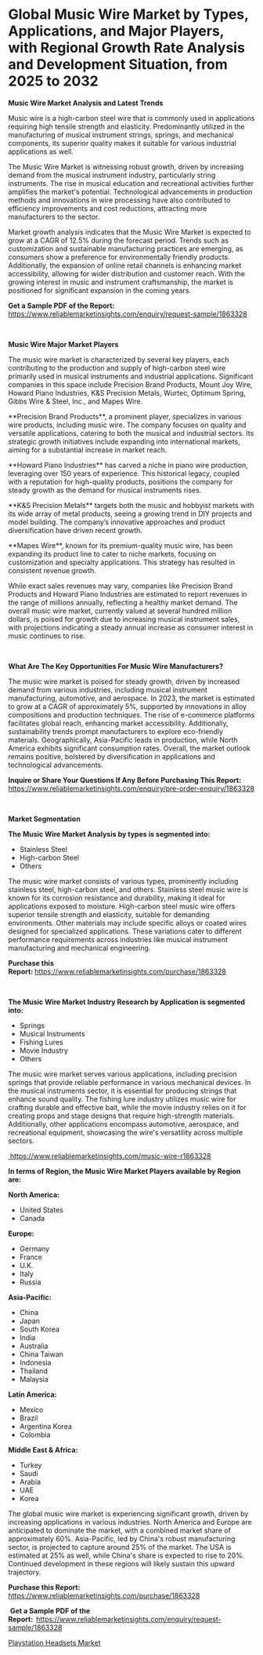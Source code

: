 <p><h1>Global Music Wire Market by Types, Applications, and Major Players, with Regional Growth Rate Analysis and Development Situation, from 2025 to 2032</h1></p><p><strong>Music Wire Market Analysis and Latest Trends</strong></p>
<p><p>Music wire is a high-carbon steel wire that is commonly used in applications requiring high tensile strength and elasticity. Predominantly utilized in the manufacturing of musical instrument strings, springs, and mechanical components, its superior quality makes it suitable for various industrial applications as well. </p><p>The Music Wire Market is witnessing robust growth, driven by increasing demand from the musical instrument industry, particularly string instruments. The rise in musical education and recreational activities further amplifies the market's potential. Technological advancements in production methods and innovations in wire processing have also contributed to efficiency improvements and cost reductions, attracting more manufacturers to the sector.</p><p>Market growth analysis indicates that the Music Wire Market is expected to grow at a CAGR of 12.5% during the forecast period. Trends such as customization and sustainable manufacturing practices are emerging, as consumers show a preference for environmentally friendly products. Additionally, the expansion of online retail channels is enhancing market accessibility, allowing for wider distribution and customer reach. With the growing interest in music and instrument craftsmanship, the market is positioned for significant expansion in the coming years.</p></p>
<p><strong>Get a Sample PDF of the Report:&nbsp;</strong> <a href="https://www.reliablemarketinsights.com/enquiry/request-sample/1863328?utm_campaign=2943&utm_medium=2&utm_source=Github&utm_content=ia&utm_term=04042025&utm_id=music-wire">https://www.reliablemarketinsights.com/enquiry/request-sample/1863328</a></p>
<p>&nbsp;</p>
<p><strong>Music Wire Major Market Players</strong></p>
<p><p>The music wire market is characterized by several key players, each contributing to the production and supply of high-carbon steel wire primarily used in musical instruments and industrial applications. Significant companies in this space include Precision Brand Products, Mount Joy Wire, Howard Piano Industries, K&S Precision Metals, Wurtec, Optimum Spring, Gibbs Wire & Steel, Inc., and Mapes Wire.</p><p>**Precision Brand Products**, a prominent player, specializes in various wire products, including music wire. The company focuses on quality and versatile applications, catering to both the musical and industrial sectors. Its strategic growth initiatives include expanding into international markets, aiming for a substantial increase in market reach. </p><p>**Howard Piano Industries** has carved a niche in piano wire production, leveraging over 150 years of experience. This historical legacy, coupled with a reputation for high-quality products, positions the company for steady growth as the demand for musical instruments rises.</p><p>**K&S Precision Metals** targets both the music and hobbyist markets with its wide array of metal products, seeing a growing trend in DIY projects and model building. The company’s innovative approaches and product diversification have driven recent growth.</p><p>**Mapes Wire**, known for its premium-quality music wire, has been expanding its product line to cater to niche markets, focusing on customization and specialty applications. This strategy has resulted in consistent revenue growth.</p><p>While exact sales revenues may vary, companies like Precision Brand Products and Howard Piano Industries are estimated to report revenues in the range of millions annually, reflecting a healthy market demand. The overall music wire market, currently valued at several hundred million dollars, is poised for growth due to increasing musical instrument sales, with projections indicating a steady annual increase as consumer interest in music continues to rise.</p></p>
<p>&nbsp;</p>
<p><strong>What Are The Key Opportunities For Music Wire Manufacturers?</strong></p>
<p><p>The music wire market is poised for steady growth, driven by increased demand from various industries, including musical instrument manufacturing, automotive, and aerospace. In 2023, the market is estimated to grow at a CAGR of approximately 5%, supported by innovations in alloy compositions and production techniques. The rise of e-commerce platforms facilitates global reach, enhancing market accessibility. Additionally, sustainability trends prompt manufacturers to explore eco-friendly materials. Geographically, Asia-Pacific leads in production, while North America exhibits significant consumption rates. Overall, the market outlook remains positive, bolstered by diversification in applications and technological advancements.</p></p>
<p><strong>Inquire or Share Your Questions If Any Before Purchasing This Report:</strong> <a href="https://www.reliablemarketinsights.com/enquiry/pre-order-enquiry/1863328?utm_campaign=2943&utm_medium=2&utm_source=Github&utm_content=ia&utm_term=04042025&utm_id=music-wire">https://www.reliablemarketinsights.com/enquiry/pre-order-enquiry/1863328</a></p>
<p>&nbsp;</p>
<p><strong>Market Segmentation</strong></p>
<p><strong>The Music Wire Market Analysis by types is segmented into:</strong></p>
<p><ul><li>Stainless Steel</li><li>High-carbon Steel</li><li>Others</li></ul></p>
<p><p>The music wire market consists of various types, prominently including stainless steel, high-carbon steel, and others. Stainless steel music wire is known for its corrosion resistance and durability, making it ideal for applications exposed to moisture. High-carbon steel music wire offers superior tensile strength and elasticity, suitable for demanding environments. Other materials may include specific alloys or coated wires designed for specialized applications. These variations cater to different performance requirements across industries like musical instrument manufacturing and mechanical engineering.</p></p>
<p><strong>Purchase this Report:&nbsp;</strong><a href="https://www.reliablemarketinsights.com/purchase/1863328?utm_campaign=2943&utm_medium=2&utm_source=Github&utm_content=ia&utm_term=04042025&utm_id=music-wire">https://www.reliablemarketinsights.com/purchase/1863328</a></p>
<p>&nbsp;</p>
<p><strong>The Music Wire Market Industry Research by Application is segmented into:</strong></p>
<p><ul><li>Springs</li><li>Musical Instruments</li><li>Fishing Lures</li><li>Movie Industry</li><li>Others</li></ul></p>
<p><p>The music wire market serves various applications, including precision springs that provide reliable performance in various mechanical devices. In the musical instruments sector, it is essential for producing strings that enhance sound quality. The fishing lure industry utilizes music wire for crafting durable and effective bait, while the movie industry relies on it for creating props and stage designs that require high-strength materials. Additionally, other applications encompass automotive, aerospace, and recreational equipment, showcasing the wire's versatility across multiple sectors.</p></p>
<p><a href="https://www.reliablemarketinsights.com/music-wire-r1863328?utm_campaign=2943&utm_medium=2&utm_source=Github&utm_content=ia&utm_term=04042025&utm_id=music-wire">&nbsp;https://www.reliablemarketinsights.com/music-wire-r1863328</a></p>
<p><strong>In terms of Region, the Music Wire Market Players available by Region are:</strong></p>
<p>
    <p> <strong> North America: </strong>
        <ul>
            <li>United States</li>
            <li>Canada</li>
        </ul>
        </p> 
    <p> <strong> Europe: </strong>
        <ul>
            <li>Germany</li>
            <li>France</li>
            <li>U.K.</li>
            <li>Italy</li>
            <li>Russia</li>
        </ul>
        </p> 
    <p> <strong> Asia-Pacific: </strong>
        <ul>
            <li>China</li>
            <li>Japan</li>
            <li>South Korea</li>
            <li>India</li>
            <li>Australia</li>
            <li>China Taiwan</li>
            <li>Indonesia</li>
            <li>Thailand</li>
            <li>Malaysia</li>
        </ul>
        </p> 
    <p> <strong> Latin America: </strong>
        <ul>
            <li>Mexico</li>
            <li>Brazil</li>
            <li>Argentina Korea</li>
            <li>Colombia</li>
        </ul>
        </p> 
    <p> <strong> Middle East & Africa: </strong>
        <ul>
            <li>Turkey</li>
            <li>Saudi</li>
            <li>Arabia</li>
            <li>UAE</li>
            <li>Korea</li>
        </ul>
    </p>
    </p>
<p><p>The global music wire market is experiencing significant growth, driven by increasing applications in various industries. North America and Europe are anticipated to dominate the market, with a combined market share of approximately 60%. Asia-Pacific, led by China's robust manufacturing sector, is projected to capture around 25% of the market. The USA is estimated at 25% as well, while China's share is expected to rise to 20%. Continued development in these regions will likely sustain this upward trajectory.</p></p>
<p><strong>Purchase this Report: </strong><a href="https://www.reliablemarketinsights.com/purchase/1863328?utm_campaign=2943&utm_medium=2&utm_source=Github&utm_content=ia&utm_term=04042025&utm_id=music-wire">https://www.reliablemarketinsights.com/purchase/1863328</a></p>
<p>&nbsp;<strong>Get a Sample PDF of the Report:&nbsp;&nbsp;</strong><a href="https://www.reliablemarketinsights.com/enquiry/request-sample/1863328?utm_campaign=2943&utm_medium=2&utm_source=Github&utm_content=ia&utm_term=04042025&utm_id=music-wire">https://www.reliablemarketinsights.com/enquiry/request-sample/1863328</a></p>
<p><strong></strong></p>
<p><p><a href="https://github.com/genayziben/Market-Research-Report-List-1/blob/main/playstation-headsets-market.md?utm_campaign=2943&utm_medium=2&utm_source=Github&utm_content=ia&utm_term=04042025&utm_id=music-wire">Playstation Headsets Market</a></p></p>
